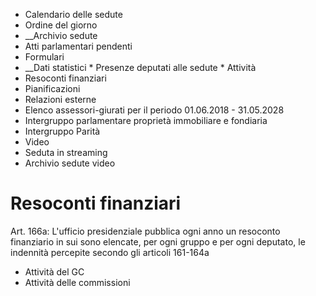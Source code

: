   * Calendario delle sedute
  * Ordine del giorno
  *  __Archivio sedute
  * Atti parlamentari pendenti
  * Formulari
  *  __Dati statistici
    * Presenze deputati alle sedute
    * Attività
  * Resoconti finanziari
  * Pianificazioni
  * Relazioni esterne
  * Elenco assessori-giurati per il periodo 01.06.2018 - 31.05.2028
  * Intergruppo parlamentare proprietà immobiliare e fondiaria
  * Intergruppo Parità
  * Video
  * Seduta in streaming
  * Archivio sedute video

#  Resoconti finanziari

Art. 166a: L'ufficio presidenziale pubblica ogni anno un resoconto finanziario
in sui sono elencate, per ogni gruppo e per ogni deputato, le indennità
percepite secondo gli articoli 161-164a

  * Attività del GC
  * Attività delle commissioni

